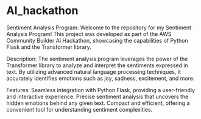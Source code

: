 # AI_hackathon

Sentiment Analysis Program:
Welcome to the repository for my Sentiment Analysis Program! This project was developed as part of the AWS Community Builder AI Hackathon, showcasing the capabilities of Python Flask and the Transformer library.

Description:
The sentiment analysis program leverages the power of the Transformer library to analyze and interpret the sentiments expressed in text. By utilizing advanced natural language processing techniques, it accurately identifies emotions such as joy, sadness, excitement, and more.

Features:
Seamless integration with Python Flask, providing a user-friendly and interactive experience.
Precise sentiment analysis that uncovers the hidden emotions behind any given text.
Compact and efficient, offering a convenient tool for understanding sentiment complexities.
